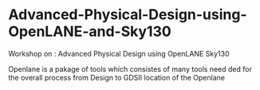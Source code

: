 # Advanced-Physical-Design-using-OpenLANE-and-Sky130
Workshop on : Advanced Physical Design using OpenLANE Sky130

Openlane is a pakage of tools which consistes of many tools need ded for the overall process from Design to GDSII
location of the Openlane

